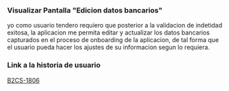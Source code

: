
### Visualizar Pantalla "Edicion datos bancarios"
yo como usuario tendero requiero que posterior a la validacion de indetidad exitosa, la aplicacion me permita editar y actualizar los datos bancarios capturados en el proceso de onboarding de la aplicacion, de tal forma que el usuario pueda hacer los ajustes de su informacion segun lo requiera.

### Link a la historia de usuario

[B2CS-1806](https://digitalfemsa.atlassian.net/jira/software/c/projects/B2CS/boards/65?modal=detail&selectedIssue=B2CS-1806&search=Edicion#:~:text=B2CS%2D20-,B2CS%2D1806,-1)
